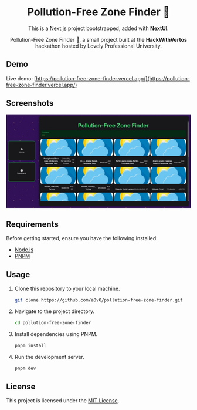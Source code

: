 

<div align="center">

<h1>Pollution-Free Zone Finder 🌱 </h1> 

  <p>This is a <a href="https://nextjs.org/" target="_blank">Next.js</a> project bootstrapped, added with <a href="https://nextui.org/" target="_blank"><b>NextUI</b></a>.</p>
  Pollution-Free Zone Finder 🌱, a small project built at the <strong>HackWithVertos</strong> hackathon hosted by Lovely Professional University.

</div>

## Demo

Live demo: [https://pollution-free-zone-finder.vercel.app/](https://pollution-free-zone-finder.vercel.app/)

## Screenshots

![image](./screenshots/1.jpeg)

## Requirements

Before getting started, ensure you have the following installed:

- [Node.js](https://nodejs.org/)
- [PNPM](https://pnpm.io/)

## Usage

1. Clone this repository to your local machine.

   ```bash
   git clone https://github.com/a0v0/pollution-free-zone-finder.git
   ```

2. Navigate to the project directory.

   ```bash
   cd pollution-free-zone-finder
   ```

3. Install dependencies using PNPM.
   ```bash
   pnpm install
   ```
4. Run the development server.

   ```bash
   pnpm dev
   ```

## License

This project is licensed under the [MIT License](LICENSE).
